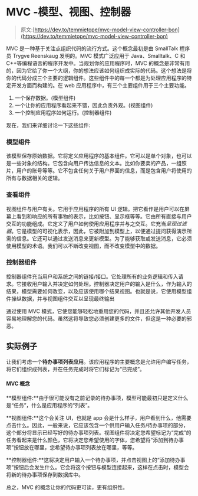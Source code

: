 # MVC -模型、视图、控制器

> 原文:[https://dev.to/temmietope/mvc-model-view-controller-bon](https://dev.to/temmietope/mvc-model-view-controller-bon)

MVC 是一种基于关注点组织代码的流行方式。这个概念最初是由 SmallTalk 程序员 Trygve Reenskaug 发明的。MVC 模式广泛应用于 Java、Smalltalk、C 和 C++等编程语言的程序开发中。当规划你的应用程序时，MVC 的概念是非常有用的，因为它给了你一个大纲，你的想法应该如何组织成实际的代码。这个想法是将你的代码分成三个主要的逻辑组件。这些组件中的每一个都是为处理应用程序的特定开发方面而构建的。在 web 应用程序中，有三个主要组件用于三个主要功能。

1.  一个保存数据。(模型组件)
2.  一个让你的应用程序看起来不错，因此负责外观。(视图组件)
3.  一个控制应用程序如何运行。(控制器组件)

现在，我们来详细讨论一下这些组件:

### [](#model-component)模型组件

该模型保存原始数据。它将定义应用程序的基本组件。它可以是单个对象，也可以是一些对象的结构。它包含向用户传达信息的文本。比如你要卖的产品，一组照片，用户的账号等等。它不包含任何关于用户界面的信息，而是包含用户将使用的所有与数据相关的逻辑。

### [](#view-component)查看组件

视图组件与用户有关。它用于应用程序的所有 UI 逻辑。把它看作是用户可以在屏幕上看到和响应的所有事物的表示，比如按钮、显示框等等。它由所有直接与用户交互的功能组成。它定义了用户如何使用应用程序并与之交互。它充当*呈现过滤器*。它是模型的可视化表示，因此，它被附加到模型上，以便通过提问获得演示所需的信息。它还可以通过发送消息来更新模型。为了能够获取或发送消息，它必须使用模型的术语。我们可以不断改变视图，而不改变模型中的数据。

### [](#controller-component)控制器组件

控制器组件充当用户和系统之间的链接/接口。它处理所有的业务逻辑和传入请求。它接收用户输入并决定如何处理。控制器决定用户的输入是什么，作为输入的结果，模型需要如何改变，以及应该使用哪个结果视图。也就是说，它使用模型组件操纵数据，并与视图组件交互以呈现最终输出

通过使用 MVC 模式，它使您能够轻松地重用您的代码，并且还允许其他开发人员容易地理解您的代码。虽然这将导致您必须创建更多的文件，但这是一种必要的邪恶。

## [](#a-practical-example)实际例子

让我们考虑一个**待办事项列表应用**。该应用程序的主要概念是允许用户编写任务，将它们组织成列表，并在任务完成时将它们标记为“已完成”。

#### MVC 概念

**模型组件:**由于很可能没有之前记录的待办事项，模型可能最初只是定义什么是“任务”，什么是应用程序的“列表”。

**视图组件:**这个会关注 UI，也就是 app 会是什么样子，用户看到什么，他需要点击什么。因此，一般来说，它应该包含一个供用户输入任务/待办事项的部分，这个部分将显示已经写好的待办事项列表。视图组件将决定您希望标记为“完成”的任务看起来是什么颜色，它将决定您希望使用的字体，您希望将“添加到待办事项”按钮放在哪里，您希望待办事项列表放在哪里，等等。

**控制器组件:**这将决定用户输入一个待办事项，并点击视图上的“添加待办事项”按钮后会发生什么。它会将这个按钮与模型连接起来，这样在点击时，模型会将新的待办事项保存到数据库中。

总之，MVC 的概念让你的代码更可读，更有组织性。